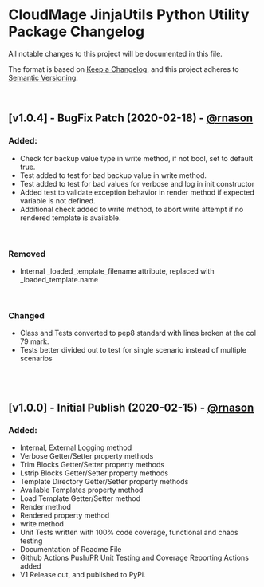 <!-- VSCode Markdown Exclusions-->
<!-- markdownlint-disable MD024 Multiple Headings with the Same Content-->
# CloudMage JinjaUtils Python Utility Package Changelog

All notable changes to this project will be documented in this file.

The format is based on [Keep a Changelog](https://keepachangelog.com/en/1.0.0/),
and this project adheres to [Semantic Versioning](https://semver.org/spec/v2.0.0.html).

<br>

## [v1.0.4] - BugFix Patch (2020-02-18) - [@rnason](https://github.com/rnason)

### Added:

- Check for backup value type in write method, if not bool, set to default true.
- Test added to test for bad backup value in write method.
- Test added to test for bad values for verbose and log in init constructor
- Added test to validate exception behavior in render method if expected variable is not defined.
- Additional check added to write method, to abort write attempt if no rendered template is available.

<br>

### Removed

- Internal _loaded_template_filename attribute, replaced with _loaded_template.name

<br>

### Changed

- Class and Tests converted to pep8 standard with lines broken at the col 79 mark.
- Tests better divided out to test for single scenario instead of multiple scenarios

<br><br>

## [v1.0.0] - Initial Publish (2020-02-15) - [@rnason](https://github.com/rnason)

### Added:

- Internal, External Logging method
- Verbose Getter/Setter property methods
- Trim Blocks Getter/Setter property methods
- Lstrip Blocks Getter/Setter property methods
- Template Directory Getter/Setter property methods
- Available Templates property method
- Load Template Getter/Setter method
- Render method
- Rendered property method
- write method
- Unit Tests written with 100% code coverage, functional and chaos testing
- Documentation of Readme File
- Github Actions Push/PR Unit Testing and Coverage Reporting Actions added
- V1 Release cut, and published to PyPi.
